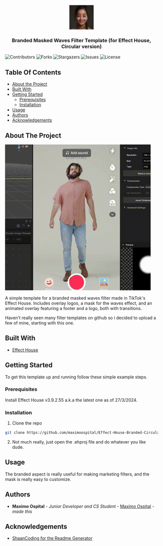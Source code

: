 <br/>
<p align="center">
  <a href="https://github.com/maximoospital/Effect-House-Branded-Circular-Masked-Waves-Filter">
    <img src="images/icon.png" alt="Logo" width="80" height="80">
  </a>

  <h3 align="center">Branded Masked Waves Filter Template
(for Effect House, Circular version)</h3>

</p>

![Contributors](https://img.shields.io/github/contributors/maximoospital/Effect-House-Branded-Circular-Masked-Waves-Filter?color=dark-green) ![Forks](https://img.shields.io/github/forks/maximoospital/Effect-House-Branded-Circular-Masked-Waves-Filter?style=social) ![Stargazers](https://img.shields.io/github/stars/maximoospital/Effect-House-Branded-Circular-Masked-Waves-Filter?style=social) ![Issues](https://img.shields.io/github/issues/maximoospital/Effect-House-Branded-Circular-Masked-Waves-Filter) ![License](https://img.shields.io/github/license/maximoospital/Effect-House-Branded-Circular-Masked-Waves-Filter) 

## Table Of Contents

* [About the Project](#about-the-project)
* [Built With](#built-with)
* [Getting Started](#getting-started)
  * [Prerequisites](#prerequisites)
  * [Installation](#installation)
* [Usage](#usage)
* [Authors](#authors)
* [Acknowledgements](#acknowledgements)

## About The Project

![Screen Shot](images/demo.gif)

A simple template for a branded masked waves filter made in TikTok's Effect House. Includes overlay logos, a mask for the waves effect, and an animated overlay featuring a footer and a logo, both with transitions.

Haven't really seen many filter templates on github so i decided to upload a few of mine, starting with this one.

## Built With



* [Effect House](https://effecthouse.tiktok.com/)

## Getting Started

To get this template up and running follow these simple example steps.

### Prerequisites

Install Effect House v3.9.2.55 a.k.a the latest one as of 27/3/2024.

### Installation

1. Clone the repo
```sh
git clone https://github.com/maximoospital/Effect-House-Branded-Circular-Masked-Waves-Filter.git
```

2. Not much really, just open the .ehproj file and do whatever you like dude.

## Usage

The branded aspect is really useful for making marketing filters, and the mask is really easy to customize.

## Authors

* **Maximo Ospital** - *Junior Developer and CS Student* - [Maximo Ospital](https://github.com/maximoospital) - *made this*

## Acknowledgements

* [ShaanCoding for the Readme Generator](https://github.com/ShaanCoding/)
